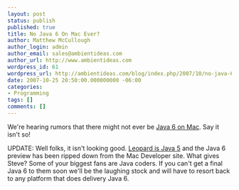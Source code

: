 ```yaml
---
layout: post
status: publish
published: true
title: No Java 6 On Mac Ever?
author: Matthew McCullough
author_login: admin
author_email: sales@ambientideas.com
author_url: http://www.ambientideas.com
wordpress_id: 61
wordpress_url: http://ambientideas.com/blog/index.php/2007/10/no-java-6-on-mac-ever/
date: 2007-10-25 20:50:00.000000000 -06:00
categories:
- Programming
tags: []
comments: []
---
```

<p>We're hearing rumors that there might not ever be <a href="http://wolfpaulus.com/journal/java/java6osx.html" target="_blank">Java 6 on Mac</a>. Say it isn't so!</p>UPDATE: Well folks, it isn't looking good. <a href="http://www.cafeaulait.org/#October_25_2007_33323" target="_blank">Leopard is Java 5</a> and the Java 6 preview has been ripped down from the Mac Developer site. What gives Steve? Some of your biggest fans are Java coders. If you can't get a final Java 6 to them soon we'll be the laughing stock and will have to resort back to any platform that does delivery Java 6.<br /><br />
